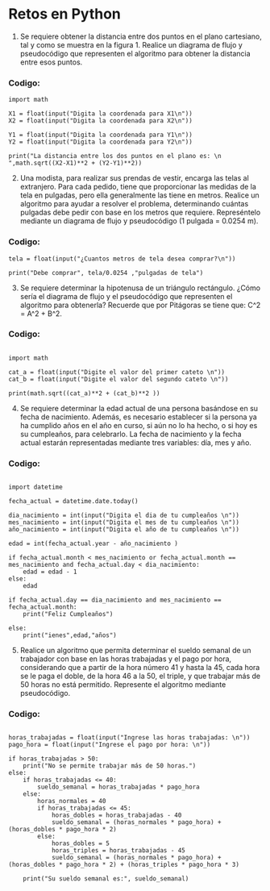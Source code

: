 
# Retos en Python

1. Se requiere obtener la distancia entre dos puntos en el plano cartesiano, tal y como se muestra en la figura 1. Realice un diagrama de flujo y pseudocódigo que representen el algoritmo para obtener la distancia entre esos puntos.

### Codigo:

```
import math

X1 = float(input("Digita la coordenada para X1\n"))
X2 = float(input("Digita la coordenada para X2\n"))

Y1 = float(input("Digita la coordenada para Y1\n"))
Y2 = float(input("Digita la coordenada para Y2\n"))

print("La distancia entre los dos puntos en el plano es: \n ",math.sqrt((X2-X1)**2 + (Y2-Y1)**2))

```

 
 2. Una modista, para realizar sus prendas de vestir, encarga las telas al extranjero. Para cada pedido, tiene que proporcionar las medidas de la tela en pulgadas, pero ella generalmente las tiene en metros. Realice un algoritmo para ayudar a resolver el problema, determinando cuántas pulgadas debe pedir con base en los metros que requiere. Represéntelo mediante un diagrama de flujo y pseudocódigo (1 pulgada = 0.0254 m).

 ### Codigo:

```
tela = float(input("¿Cuantos metros de tela desea comprar?\n"))

print("Debe comprar", tela/0.0254 ,"pulgadas de tela")
```

3. Se requiere determinar la hipotenusa de un triángulo rectángulo. ¿Cómo sería el diagrama de flujo y el pseudocódigo que representen el algoritmo para obtenerla? Recuerde que por Pitágoras se tiene que: C^2 = A^2 + B^2.

### Codigo:

```

import math

cat_a = float(input("Digite el valor del primer cateto \n"))
cat_b = float(input("Digite el valor del segundo cateto \n"))

print(math.sqrt((cat_a)**2 + (cat_b)**2 ))

```


4. Se requiere determinar la edad actual de una persona basándose en su fecha de nacimiento. Además, es necesario establecer si la persona ya ha cumplido años en el año en curso, si aún no lo ha hecho, o si hoy es su cumpleaños, para celebrarlo. La fecha de nacimiento y la fecha actual estarán representadas mediante tres variables: día, mes y año.

### Codigo:

```

import datetime

fecha_actual = datetime.date.today()

dia_nacimiento = int(input("Digita el dia de tu cumpleaños \n"))
mes_nacimiento = int(input("Digita el mes de tu cumpleaños \n"))
año_nacimiento = int(input("Digita el año de tu cumpleaños \n"))

edad = int(fecha_actual.year - año_nacimiento )

if fecha_actual.month < mes_nacimiento or fecha_actual.month == mes_nacimiento and fecha_actual.day < dia_nacimiento:
    edad = edad - 1
else:
    edad

if fecha_actual.day == dia_nacimiento and mes_nacimiento == fecha_actual.month:
    print("Feliz Cumpleaños")

else:
    print("ienes",edad,"años")

```


5. Realice un algoritmo que permita determinar el sueldo semanal de un trabajador con base en las horas trabajadas y el pago por hora, considerando que a partir de la hora número 41 y hasta la 45, cada hora se le paga el doble, de la hora 46 a la 50, el triple, y que trabajar más de 50 horas no está permitido. Represente el algoritmo mediante pseudocódigo.

### Codigo:

```

horas_trabajadas = float(input("Ingrese las horas trabajadas: \n"))
pago_hora = float(input("Ingrese el pago por hora: \n"))

if horas_trabajadas > 50:
    print("No se permite trabajar más de 50 horas.")
else:
    if horas_trabajadas <= 40:
        sueldo_semanal = horas_trabajadas * pago_hora
    else:
        horas_normales = 40
        if horas_trabajadas <= 45:
            horas_dobles = horas_trabajadas - 40
            sueldo_semanal = (horas_normales * pago_hora) + (horas_dobles * pago_hora * 2)
        else:
            horas_dobles = 5
            horas_triples = horas_trabajadas - 45
            sueldo_semanal = (horas_normales * pago_hora) + (horas_dobles * pago_hora * 2) + (horas_triples * pago_hora * 3)
    
    print("Su sueldo semanal es:", sueldo_semanal)

```





